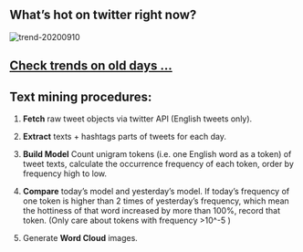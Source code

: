 ## What’s hot on twitter right now?

![trend-20200910][wordcloud]

[wordcloud]: https://raw.githubusercontent.com/xdqc/tweet-trend-everyday/master/word-cloud/trend-20200910.png?token=AF5V4P7ADR6KQBZ4CEDTNIK6AXRMU "trend-20200910"

## [Check trends on old days ...](https://github.com/xdqc/tweet-trend-everyday/tree/master/word-cloud)

## Text mining procedures:

1. **Fetch** raw tweet objects via twitter API (English tweets only).

2. **Extract** texts + hashtags parts of tweets for each day.

3. **Build Model** Count unigram tokens (i.e. one English word as a token) of tweet texts, calculate the occurrence frequency of each token, order by frequency high to low.

4. **Compare** today’s model and yesterday’s model. If today’s frequency of one token is higher than 2 times of yesterday’s frequency, which mean the hottiness of that word increased by more than 100%, record that token. (Only care about tokens with frequency >10^-5 )

5. Generate **Word Cloud** images.
